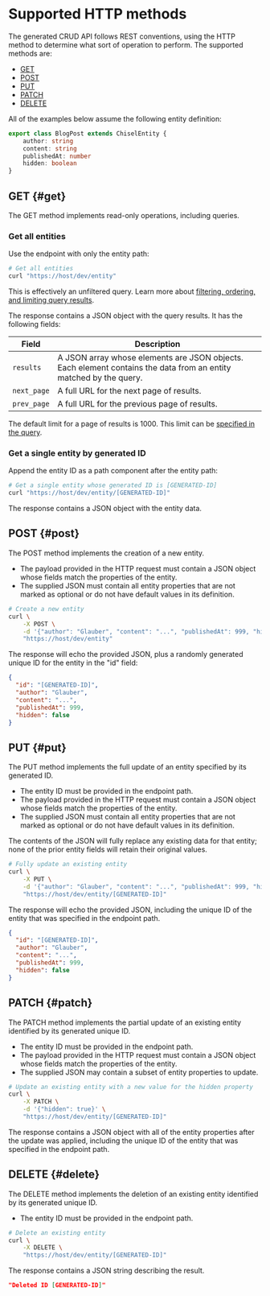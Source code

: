 # Supported HTTP methods

The generated CRUD API follows REST conventions, using the HTTP method to
determine what sort of operation to perform. The supported methods are:

- [GET](#get)
- [POST](#post)
- [PUT](#put)
- [PATCH](#patch)
- [DELETE](#delete)

All of the examples below assume the following entity definition:

```ts title="models/BlogPost.ts"
export class BlogPost extends ChiselEntity {
    author: string
    content: string
    publishedAt: number
    hidden: boolean
}
```

## GET {#get}

The GET method implements read-only operations, including queries.

### Get all entities

Use the endpoint with only the entity path:

```bash
# Get all entities
curl "https://host/dev/entity"
```

This is effectively an unfiltered query. Learn more about [filtering, ordering,
and limiting query results][folq].

The response contains a JSON object with the query results. It has the following
fields:

| Field | Description |
|-------|-------------|
| `results` | A JSON array whose elements are JSON objects. Each element contains the data from an entity matched by the query. |
| `next_page` | A full URL for the next page of results. |
| `prev_page` | A full URL for the previous page of results. |

The default limit for a page of results is 1000. This limit can be [specified in
the query][folq-limit].

### Get a single entity by generated ID

Append the entity ID as a path component after the entity path:

```bash
# Get a single entity whose generated ID is [GENERATED-ID]
curl "https://host/dev/entity/[GENERATED-ID]"
```

The response contains a JSON object with the entity data.

## POST {#post}

The POST method implements the creation of a new entity.

- The payload provided in the HTTP request must contain a JSON object whose
  fields match the properties of the entity.
- The supplied JSON must contain all entity properties that are not marked as
  optional or do not have default values in its definition.

```bash
# Create a new entity
curl \
    -X POST \
    -d '{"author": "Glauber", "content": "...", "publishedAt": 999, "hidden": false}' \
    "https://host/dev/entity"
```

The response will echo the provided JSON, plus a randomly generated unique ID
for the entity in the "id" field:

```json
{
  "id": "[GENERATED-ID]",
  "author": "Glauber",
  "content": "...",
  "publishedAt": 999,
  "hidden": false
}
```

## PUT {#put}

The PUT method implements the full update of an entity specified by its
generated ID.

- The entity ID must be provided in the endpoint path.
- The payload provided in the HTTP request must contain a JSON object whose
  fields match the properties of the entity.
- The supplied JSON must contain all entity properties that are not marked as
  optional or do not have default values in its definition.

The contents of the JSON will fully replace any existing data for that entity;
none of the prior entity fields will retain their original values.

```bash
# Fully update an existing entity
curl \
    -X PUT \
    -d '{"author": "Glauber", "content": "...", "publishedAt": 999, "hidden": false}' \
    "https://host/dev/entity/[GENERATED-ID]"
```

The response will echo the provided JSON, including the unique ID of the entity
that was specified in the endpoint path.

```json
{
  "id": "[GENERATED-ID]",
  "author": "Glauber",
  "content": "...",
  "publishedAt": 999,
  "hidden": false
}
```

## PATCH {#patch}

The PATCH method implements the partial update of an existing entity identified
by its generated unique ID.

- The entity ID must be provided in the endpoint path.
- The payload provided in the HTTP request must contain a JSON object whose
  fields match the properties of the entity.
- The supplied JSON may contain a subset of entity properties to update.

```bash
# Update an existing entity with a new value for the hidden property
curl \
    -X PATCH \
    -d '{"hidden": true}' \
    "https://host/dev/entity/[GENERATED-ID]"
```

The response contains a JSON object with all of the entity properties after the
update was applied, including the unique ID of the entity that was specified in
the endpoint path.

## DELETE {#delete}

The DELETE method implements the deletion of an existing entity identified by
its generated unique ID.

- The entity ID must be provided in the endpoint path.

```bash
# Delete an existing entity
curl \
    -X DELETE \
    "https://host/dev/entity/[GENERATED-ID]"
```

The response contains a JSON string describing the result.

```json
"Deleted ID [GENERATED-ID]"
```

[folq]: ./filter-order-limit-query
[folq-limit]: ./filter-order-limit-query#limit
